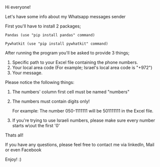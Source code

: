 Hi everyone! 

Let's have some info about my Whatsapp messages sender

First you'll have to install 2 packages;

    Pandas (use "pip install pandas" command)

    Pywhatkit (use "pip install pywhatkit" command)

After running the program you'll be asked to provide 3 things;
1. Specific path to your Excel file containing the phone numbers.
2. Your local area code (For example; Israel's local area code is "+972")
3. Your message.

Please notice the following things:
1. The numbers' column first cell must be named "numbers"
2. The numbers must contain digits only!

    For example: The number 050-1111111 will be 501111111 in the Excel file.
3. If you're trying to use Israeli numbers, please make sure every number starts w\out the first '0' 
 
Thats all!

If you have any questions, please feel free to contact me via linkedIn, Mail or even Facebook


Enjoy! :)